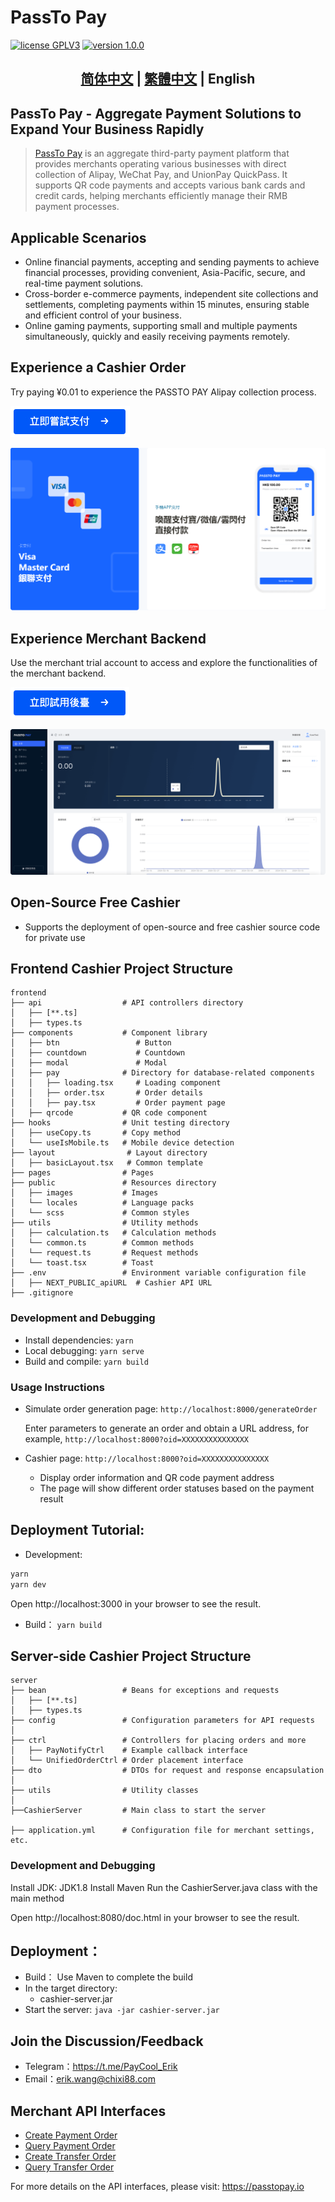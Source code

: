 # PassTo Pay

<p>
<a href="https://www.gnu.org/licenses/gpl-3.0.html"><img src="https://img.shields.io/badge/license-GPLV3-blue" alt="license GPLV3"></a>
<a href="https://github.com/assimon/dujiaoka/releases/tag/1.0.0"><img src="https://img.shields.io/badge/version-1.0.0-red" alt="version 1.0.0"></a>
</p>
<h2 align="center"> <a href="README_zh.md">简体中文</a> | <a href="README.md">繁體中文</a>  | English</h2>

## PassTo Pay - Aggregate Payment Solutions to Expand Your Business Rapidly

> [PassTo Pay](https://passtopay.io) is an aggregate third-party payment platform that provides merchants operating various businesses with direct collection of Alipay, WeChat Pay, and UnionPay QuickPass. It supports QR code payments and accepts various bank cards and credit cards, helping merchants efficiently manage their RMB payment processes.

## Applicable Scenarios

- Online financial payments, accepting and sending payments to achieve financial processes, providing convenient, Asia-Pacific, secure, and real-time payment solutions.
- Cross-border e-commerce payments, independent site collections and settlements, completing payments within 15 minutes, ensuring stable and efficient control of your business.
- Online gaming payments, supporting small and multiple payments simultaneously, quickly and easily receiving payments remotely.

## Experience a Cashier Order

Try paying ¥0.01 to experience the PASSTO PAY Alipay collection process.

![Cashier Button][link_cashier_btn]

![Cashier][link_cashier]

## Experience Merchant Backend

Use the merchant trial account to access and explore the functionalities of the merchant backend.

[![Backend Button][link_backend_btn]](https://mch.ylbhd.com/login?type=demo)

![Backend][link_backend]

## Open-Source Free Cashier

- Supports the deployment of open-source and free cashier source code for private use

## Frontend Cashier Project Structure

```
frontend
├── api                  # API controllers directory
│   ├── [**.ts]
│   ├── types.ts
├── components           # Component library
│   ├── btn                 # Button
│   ├── countdown           # Countdown
│   ├── modal               # Modal
│   ├── pay              # Directory for database-related components
│   │   ├── loading.tsx     # Loading component
│   │   ├── order.tsx       # Order details
│   │   ├── pay.tsx         # Order payment page
│   ├── qrcode           # QR code component
├── hooks                # Unit testing directory
│   ├── useCopy.ts       # Copy method
│   └── useIsMobile.ts   # Mobile device detection
├── layout                # Layout directory
│   ├── basicLayout.tsx   # Common template
├── pages                # Pages
├── public               # Resources directory
│   ├── images           # Images
│   └── locales          # Language packs
│   └── scss             # Common styles
├── utils                # Utility methods
│   ├── calculation.ts   # Calculation methods
│   └── common.ts        # Common methods
│   └── request.ts       # Request methods
│   └── toast.tsx        # Toast
├── .env                 # Environment variable configuration file
│   ├── NEXT_PUBLIC_apiURL  # Cashier API URL
├── .gitignore
```

### Development and Debugging

- Install dependencies: `yarn`
- Local debugging: `yarn serve`
- Build and compile: `yarn build`

### Usage Instructions

- Simulate order generation page: `http://localhost:8000/generateOrder`

  Enter parameters to generate an order and obtain a URL address, for example, `http://localhost:8000?oid=XXXXXXXXXXXXXXX`

- Cashier page: `http://localhost:8000?oid=XXXXXXXXXXXXXXX`

  - Display order information and QR code payment address
  - The page will show different order statuses based on the payment result

## Deployment Tutorial:

- Development:

```bash
yarn
yarn dev
```


Open http://localhost:3000 in your browser to see the result.

- Build：
  `yarn build`



## Server-side Cashier Project Structure

```
server
├── bean                 # Beans for exceptions and requests
│   ├── [**.ts]
│   ├── types.ts
├── config               # Configuration parameters for API requests
│   
├── ctrl                 # Controllers for placing orders and more
│   ├── PayNotifyCtrl    # Example callback interface
│   └── UnifiedOrderCtrl # Order placement interface
├── dto                  # DTOs for request and response encapsulation
│   
├── utils                # Utility classes
│  
├──CashierServer         # Main class to start the server

├── application.yml      # Configuration file for merchant settings, etc.
```

### Development and Debugging

Install JDK: JDK1.8
Install Maven
Run the CashierServer.java class with the main method

Open http://localhost:8080/doc.html in your browser to see the result.


## Deployment：

- Build：
  Use Maven to complete the build
- In the target directory:
  - cashier-server.jar
- Start the server:
  `java -jar cashier-server.jar`


## Join the Discussion/Feedback

- Telegram：https://t.me/PayCool_Erik
- Email：erik.wang@chixi88.com

## Merchant API Interfaces

- [Create Payment Order](https://passtopay.io/api-f70d29f5231b483da80c5c21d98cb594)
- [Query Payment Order](https://passtopay.io/api-f70d29f5231b483da80c5c21d98cb594)
- [Create Transfer Order](https://passtopay.io/api-f70d29f5231b483da80c5c21d98cb594)
- [Query Transfer Order](https://passtopay.io/api-f70d29f5231b483da80c5c21d98cb594)

For more details on the API interfaces, please visit: https://passtopay.io


[link_cashier]: frontend/public/screenshot/img01.png
[link_cashier_btn]: frontend/public/screenshot/btn-cashier.jpg
[link_backend]: frontend/public/screenshot/img03.png
[link_backend_btn]: frontend/public/screenshot/btn-backend.jpg
[link_end]: frontend/public/screenshot/img02.png
